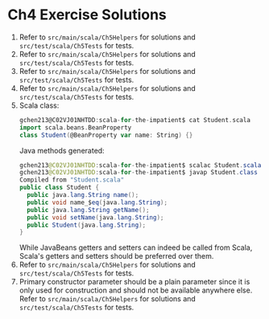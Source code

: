 # Ch4 Exercise Solutions
1. Refer to `src/main/scala/Ch5Helpers` for solutions and `src/test/scala/Ch5Tests` for tests.
2. Refer to `src/main/scala/Ch5Helpers` for solutions and `src/test/scala/Ch5Tests` for tests.
3. Refer to `src/main/scala/Ch5Helpers` for solutions and `src/test/scala/Ch5Tests` for tests.
4. Refer to `src/main/scala/Ch5Helpers` for solutions and `src/test/scala/Ch5Tests` for tests.
5. Scala class:
	```scala
	gchen213@C02VJ01NHTDD:scala-for-the-impatient$ cat Student.scala 
	import scala.beans.BeanProperty
	class Student(@BeanProperty var name: String) {}
	```
	Java methods generated:
	```java
	gchen213@C02VJ01NHTDD:scala-for-the-impatient$ scalac Student.scala 
	gchen213@C02VJ01NHTDD:scala-for-the-impatient$ javap Student.class 
	Compiled from "Student.scala"
	public class Student {
	  public java.lang.String name();
	  public void name_$eq(java.lang.String);
	  public java.lang.String getName();
	  public void setName(java.lang.String);
	  public Student(java.lang.String);
	}
	```
	While JavaBeans getters and setters can indeed be called from Scala, Scala's getters and setters should be preferred over them.
6. Refer to `src/main/scala/Ch5Helpers` for solutions and `src/test/scala/Ch5Tests` for tests.
7. Primary constructor parameter should be a plain parameter since it is only used for construction and should not be available anywhere else.
   Refer to `src/main/scala/Ch5Helpers` for solutions and `src/test/scala/Ch5Tests` for tests.

